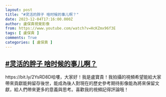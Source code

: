 ```yaml
---
layout: post
title: "#灵活的胖子 啥时候的事儿啊？"
date: 2023-12-04T17:16:00.000Z
author: 盧保貴視覺影像
from: https://www.youtube.com/watch?v=HcKZmx96f3E
tags: [ 盧保貴 ]
comments: True
categories: [ 盧保貴 ]
---
```

<!--1701710160000-->
[#灵活的胖子 啥时候的事儿啊？](https://www.youtube.com/watch?v=HcKZmx96f3E)
------

<div>
https://bit.ly/2YsRD8D哈嘍，大家好！我是盧寶貴！我拍攝的視頻希望能給大家帶來貢獻能夠留存後世，能成為後人對現在的歷史參考期待影像能為將來保留文獻，給人們帶來更多的意義與思考。喜歡我的視頻記得評論哦！
</div>
